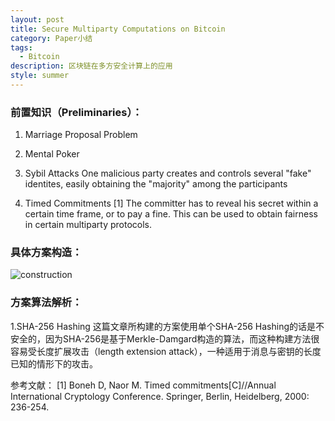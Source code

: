 ```yaml
---
layout: post
title: Secure Multiparty Computations on Bitcoin
category: Paper小结
tags:
  - Bitcoin
description: 区块链在多方安全计算上的应用
style: summer
---
```

### 前置知识（Preliminaries）：

 1. Marriage Proposal Problem 

 2. Mental Poker

 3. Sybil Attacks
One malicious party creates and controls several "fake" identites, easily obtaining the "majority" among the participants

 4. Timed Commitments [1]
The committer has to reveal his secret within a certain time frame, or to pay a fine. This can be used to obtain fairness in certain multiparty protocols. 

### 具体方案构造：

![construction](https://github.com/Zoeyxiao/Zoeyxiao.github.io/raw/master/image/construction.png)

### 方案算法解析：
1.SHA-256 Hashing
这篇文章所构建的方案使用单个SHA-256 Hashing的话是不安全的，因为SHA-256是基于Merkle-Damgard构造的算法，而这种构建方法很容易受长度扩展攻击（length extension attack），一种适用于消息与密钥的长度已知的情形下的攻击。




参考文献：
[1] Boneh D, Naor M. Timed commitments[C]//Annual International Cryptology Conference. Springer, Berlin, Heidelberg, 2000: 236-254.

